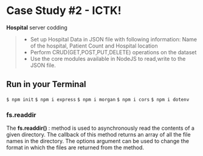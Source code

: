 # Case Study #2 - ICTK!

**Hospital** server codding
>-   Set up Hospital Data in JSON file with following information: Name of the hospital, Patient Count and Hospital location
>-   Perform CRUD(GET,POST,PUT,DELETE) operations on the dataset
>-   Use the core modules available in NodeJS to read,write to the JSON file.

## Run in your Terminal

`$ npm init`
`$ npm i express`
`$ npm i morgan`
`$ npm i cors`
`$ npm i dotenv`

### fs.readdir

The **fs.readdir()** : method is used to asynchronously read the contents of a given directory. The callback of this method returns an array of all the file names in the directory. The options argument can be used to change the format in which the files are returned from the method.

